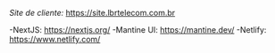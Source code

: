*Site de cliente:* https://site.lbrtelecom.com.br

-NextJS: https://nextjs.org/
-Mantine UI: https://mantine.dev/
-Netlify: https://www.netlify.com/
